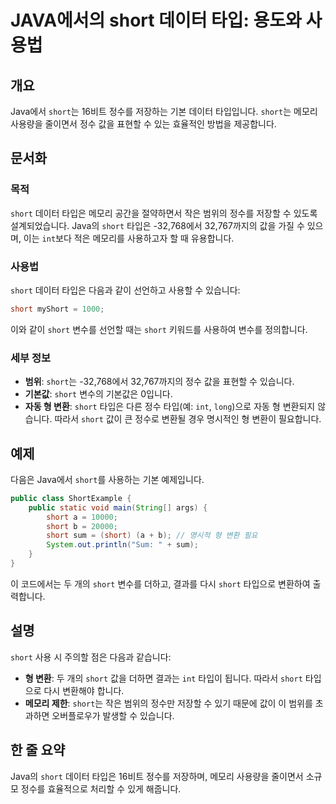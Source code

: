 <!--
Meta Description: # JAVA에서의 short 데이터 타입: 용도와 사용법 ## 개요 Java에서 `short`는 16비트 정수를 저장하는 기본 데이터 타입입니다. `short`는 메모리 사용량을 줄이면서 정수 값을 표현할 수 있는 효율적인 방법을 제공합니다. ## 문서화 ### 목적 ...
Meta Keywords: short, 데이터, 타입은, 정수를, 메모리
-->

# JAVA에서의 short 데이터 타입: 용도와 사용법

## 개요
Java에서 `short`는 16비트 정수를 저장하는 기본 데이터 타입입니다. `short`는 메모리 사용량을 줄이면서 정수 값을 표현할 수 있는 효율적인 방법을 제공합니다.

## 문서화

### 목적
`short` 데이터 타입은 메모리 공간을 절약하면서 작은 범위의 정수를 저장할 수 있도록 설계되었습니다. Java의 `short` 타입은 -32,768에서 32,767까지의 값을 가질 수 있으며, 이는 `int`보다 적은 메모리를 사용하고자 할 때 유용합니다.

### 사용법
`short` 데이터 타입은 다음과 같이 선언하고 사용할 수 있습니다:

```java
short myShort = 1000;
```

이와 같이 `short` 변수를 선언할 때는 `short` 키워드를 사용하여 변수를 정의합니다.

### 세부 정보
- **범위**: `short`는 -32,768에서 32,767까지의 정수 값을 표현할 수 있습니다.
- **기본값**: `short` 변수의 기본값은 0입니다.
- **자동 형 변환**: `short` 타입은 다른 정수 타입(예: `int`, `long`)으로 자동 형 변환되지 않습니다. 따라서 `short` 값이 큰 정수로 변환될 경우 명시적인 형 변환이 필요합니다.

## 예제
다음은 Java에서 `short`를 사용하는 기본 예제입니다.

```java
public class ShortExample {
    public static void main(String[] args) {
        short a = 10000;
        short b = 20000;
        short sum = (short) (a + b); // 명시적 형 변환 필요
        System.out.println("Sum: " + sum);
    }
}
```

이 코드에서는 두 개의 `short` 변수를 더하고, 결과를 다시 `short` 타입으로 변환하여 출력합니다.

## 설명
`short` 사용 시 주의할 점은 다음과 같습니다:
- **형 변환**: 두 개의 `short` 값을 더하면 결과는 `int` 타입이 됩니다. 따라서 `short` 타입으로 다시 변환해야 합니다.
- **메모리 제한**: `short`는 작은 범위의 정수만 저장할 수 있기 때문에 값이 이 범위를 초과하면 오버플로우가 발생할 수 있습니다.

## 한 줄 요약
Java의 `short` 데이터 타입은 16비트 정수를 저장하며, 메모리 사용량을 줄이면서 소규모 정수를 효율적으로 처리할 수 있게 해줍니다.